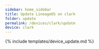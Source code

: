 ```yaml
---
sidebar: home_sidebar
title: Update LineageOS on clark
folder: update
permalink: /devices/clark/update
device: clark
---
```

{% include templates/device_update.md %}
